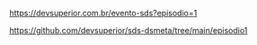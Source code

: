https://devsuperior.com.br/evento-sds?episodio=1

https://github.com/devsuperior/sds-dsmeta/tree/main/episodio1
